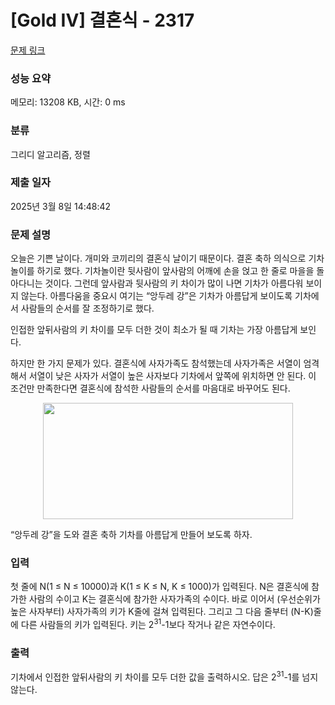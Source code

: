 # [Gold IV] 결혼식 - 2317 

[문제 링크](https://www.acmicpc.net/problem/2317) 

### 성능 요약

메모리: 13208 KB, 시간: 0 ms

### 분류

그리디 알고리즘, 정렬

### 제출 일자

2025년 3월 8일 14:48:42

### 문제 설명

<p>오늘은 기쁜 날이다. 개미와 코끼리의 결혼식 날이기 때문이다. 결혼 축하 의식으로 기차놀이를 하기로 했다. 기차놀이란 뒷사람이 앞사람의 어깨에 손을 얹고 한 줄로 마을을 돌아다니는 것이다. 그런데 앞사람과 뒷사람의 키 차이가 많이 나면 기차가 아름다워 보이지 않는다. 아름다움을 중요시 여기는 “앙두레 강”은 기차가 아름답게 보이도록 기차에서 사람들의 순서를 잘 조정하기로 했다.</p>

<p>인접한 앞뒤사람의 키 차이를 모두 더한 것이 최소가 될 때 기차는 가장 아름답게 보인다.</p>

<p>하지만 한 가지 문제가 있다. 결혼식에 사자가족도 참석했는데 사자가족은 서열이 엄격해서 서열이 낮은 사자가 서열이 높은 사자보다 기차에서 앞쪽에 위치하면 안 된다. 이 조건만 만족한다면 결혼식에 참석한 사람들의 순서를 마음대로 바꾸어도 된다.</p>

<p style="text-align: center;"><img alt="" src="https://www.acmicpc.net/JudgeOnline/upload/201011/qwe.png" style="height:186px; width:400px"></p>

<p>“앙두레 강”을 도와 결혼 축하 기차를 아름답게 만들어 보도록 하자.</p>

### 입력 

 <p>첫 줄에 N(1 ≤ N ≤ 10000)과 K(1 ≤ K ≤ N, K ≤ 1000)가 입력된다. N은 결혼식에 참가한 사람의 수이고 K는 결혼식에 참가한 사자가족의 수이다. 바로 이어서 (우선순위가 높은 사자부터) 사자가족의 키가 K줄에 걸쳐 입력된다. 그리고 그 다음 줄부터 (N-K)줄에 다른 사람들의 키가 입력된다. 키는 2<sup>31</sup>-1보다 작거나 같은 자연수이다.</p>

### 출력 

 <p>기차에서 인접한 앞뒤사람의 키 차이를 모두 더한 값을 출력하시오. 답은 2<sup>31</sup>-1를 넘지 않는다.</p>

